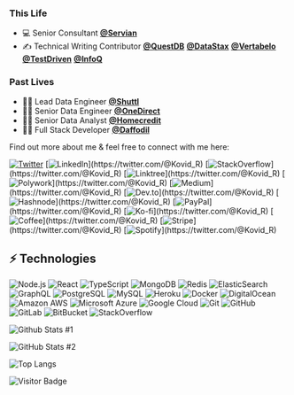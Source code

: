 ### This Life

* 💻 Senior Consultant **[@Servian](https://servian.com/)**
* ✍️ Technical Writing Contributor **[@QuestDB](https://questdb.io/)**  **[@DataStax](https:://datastax.com/)**  **[@Vertabelo](https://vertabelo.com/)** **[@TestDriven](https://testdriven.io)**  **[@InfoQ](https://infoq.com/)** 

### Past Lives

* 🐱‍🚀 Lead Data Engineer **[@Shuttl](https://shuttl.com)**
* 🐱‍👤 Senior Data Engineer **[@OneDirect](https://onedirect.in)**
* 🐱‍👓 Senior Data Analyst **[@Homecredit](https://homecredit.co.in)**
* 🐱‍💻 Full Stack Developer **[@Daffodil](https://daffodilsw.com)**

Find out more about me & feel free to connect with me here:

[![Twitter](https://img.shields.io/badge/Twitter-1DA1F2?style=flat-square&logo=twitter&logoColor=white&link=https://twitter.com/@Kovid_R)](https://twitter.com/@Kovid_R) [![LinkedIn](https://img.shields.io/badge/LinkedIn-0077B5?style=flat-square&logo=linkedin&logoColor=white&link=](https://twitter.com/@Kovid_R))](https://twitter.com/@Kovid_R) [![StackOverflow](https://img.shields.io/badge/Stack_Overflow-FE7A16?style=flat-square&logo=stack-overflow&logoColor=white&link=](https://twitter.com/@Kovid_R))](https://twitter.com/@Kovid_R) [![Linktree](https://img.shields.io/badge/linktree-39E09B?style=flat-square&logo=linktree&logoColor=white&link=](https://twitter.com/@Kovid_R))](https://twitter.com/@Kovid_R) [![Polywork](https://img.shields.io/badge/polywork-543DE0?style=flat-square&logo=polywork&logoColor=white&link=](https://twitter.com/@Kovid_R))](https://twitter.com/@Kovid_R) [![Medium](https://img.shields.io/badge/Medium-12100E?style=flat-square&logo=medium&logoColor=white&link=](https://twitter.com/@Kovid_R))](https://twitter.com/@Kovid_R) [![Dev.to](https://img.shields.io/badge/dev.to-0A0A0A?style=flat-square&logo=devdotto&logoColor=white&link=](https://twitter.com/@Kovid_R))](https://twitter.com/@Kovid_R) [![Hashnode](https://img.shields.io/badge/Hashnode-2962FF?style=flat-square&logo=hashnode&logoColor=white&link=](https://twitter.com/@Kovid_R))](https://twitter.com/@Kovid_R) [![PayPal](https://img.shields.io/badge/PayPal-00457C?style=flat-square&logo=paypal&logoColor=white&link=](https://twitter.com/@Kovid_R))](https://twitter.com/@Kovid_R) [![Ko-fi](https://img.shields.io/badge/Ko--fi-F16061?style=flat-square&logo=ko-fi&logoColor=white&link=](https://twitter.com/@Kovid_R))](https://twitter.com/@Kovid_R) [![Coffee](https://img.shields.io/badge/Buy_Me_A_Coffee-FFDD00?style=flat-square&logo=buy-me-a-coffee&logoColor=black&link=](https://twitter.com/@Kovid_R))](https://twitter.com/@Kovid_R) [![Stripe](https://img.shields.io/badge/Stripe-626CD9?style=flat-square&logo=Stripe&logoColor=white&link=](https://twitter.com/@Kovid_R))](https://twitter.com/@Kovid_R) [![Spotify](https://img.shields.io/badge/Spotify-1ED760?&style=flat-square&logo=spotify&logoColor=white&link=](https://twitter.com/@Kovid_R))](https://twitter.com/@Kovid_R)

## ⚡ Technologies

![Node.js](https://img.shields.io/badge/-Nodejs-3c873a?style=flat-square&logo=Node.js&labelColor=white) ![React](https://img.shields.io/badge/-React-61DBFB?style=flat-square&logo=react&labelColor=white) ![TypeScript](https://img.shields.io/badge/-TypeScript-007acc?style=flat-square&logo=typescript&labelColor=white) ![MongoDB](https://img.shields.io/badge/-MongoDB-4DB33D?style=flat-square&logo=mongodb&labelColor=white) ![Redis](https://img.shields.io/badge/-Redis-D82C20?style=flat-square&logo=Redis&labelColor=white) ![ElasticSearch](https://img.shields.io/badge/-ElasticSearch-5da4dc?style=flat-square&logo=elasticsearch&labelColor=40769e) ![GraphQL](https://img.shields.io/badge/-GraphQL-e535ab?style=flat-square&logo=graphql&labelColor=ee7aa4) ![PostgreSQL](https://img.shields.io/badge/-PostgreSQL-0064a5?style=flat-square&logo=postgresql&labelColor=white) ![MySQL](https://img.shields.io/badge/-MySQL-00758F?style=flat-square&logo=mysql&labelColor=F29111) ![Heroku](https://img.shields.io/badge/-Heroku-430098?style=flat-square&logo=heroku&labelColo) ![Docker](https://img.shields.io/badge/-Docker-0db7ed?style=flat-square&logo=docker&labelColor=white) ![DigitalOcean](https://img.shields.io/badge/-Digital%20Ocean-0080FF?style=flat-square&logo=digitalocean&labelColor=white) ![Amazon AWS](https://img.shields.io/badge/Amazon%20AWS-ff9900?style=flat-square&logo=amazon-aws&labelColor=000000) ![Microsoft Azure](https://img.shields.io/badge/Microsoft%20Azure-008AD7?style=flat-square&logo=microsoft-azure) ![Google Cloud](https://img.shields.io/badge/Google%20Cloud-4285F4?style=flat-square&logo=google-cloud&labelColor=white) ![Git](https://img.shields.io/badge/-Git-F1502F?style=flat-square&logo=git&labelColor=white) ![GitHub](https://img.shields.io/badge/-GitHub-171515?style=flat-square&logo=github) ![GitLab](https://img.shields.io/badge/-GitLab-e24329?style=flat-square&logo=gitlab&labelColor=white) ![BitBucket](https://img.shields.io/badge/-BitBucket-253858?style=flat-square&logo=bitbucket) ![StackOverflow](https://img.shields.io/badge/Stack_Overflow-FE7A16?style=flat-square&logo=stack-overflow&logoColor=white)

![Github Stats #1](https://github-readme-stats.vercel.app/api?username=kovid-r&count_private=true&show_icons=true&include_all_commits=true&layout=compact)

![GitHub Stats #2](https://github-readme-streak-stats.herokuapp.com/?user=kovid-r&layout=compact) 

![Top Langs](https://github-readme-stats.vercel.app/api/top-langs/?username=kovid-r&layout=compact)

![Visitor Badge](https://visitor-badge.laobi.icu/badge?page_id=kovid-r.kovid-r)
